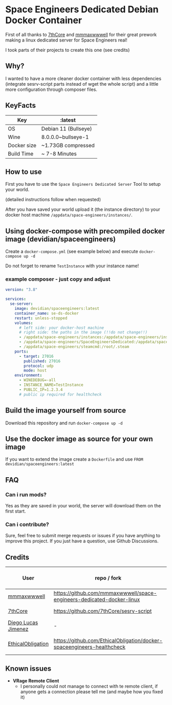 # Space Engineers Dedicated Debian Docker Container

First of all thanks to [7thCore](https://github.com/7thCore) and [mmmaxwwwell](https://github.com/mmmaxwwwell) for their great prework making a linux dedicated server for Space Engineers real!

I took parts of their projects to create this one (see credits)

## Why?

I wanted to have a more cleaner docker container with less dependencies (integrate sesrv-script parts instead of wget the whole script) and a little more configuration through composer files.

## KeyFacts

| Key         | :latest              |
| ----------- | -------------------- |
| OS          | Debian 11 (Bullseye) |
| Wine        | 8.0.0.0~bullseye-1   |
| Docker size | ~1.73GB compressed   |
| Build Time  | ~ 7-8 Minutes        |

## How to use

First you have to use the `Space Engineers Dedicated Server` Tool to setup your world.

(detailed instructions follow when requested)

After you have saved your world upload it (the instance directory) to your docker host machine `/appdata/space-engineers/instances/`.

## Using docker-compose with precompiled docker image (devidian/spaceengineers)

Create a `docker-compose.yml` (see example below) and execute `docker-compose up -d`

Do not forget to rename `TestInstance` with your instance name!

### example composer - just copy and adjust

```yaml
version: "3.8"

services:
  se-server:
    image: devidian/spaceengineers:latest
    container_name: se-ds-docker
    restart: unless-stopped
    volumes:
      # left side: your docker-host machine
      # right side: the paths in the image (!!do not change!!)
      - /appdata/space-engineers/instances:/appdata/space-engineers/instances
      - /appdata/space-engineers/SpaceEngineersDedicated:/appdata/space-engineers/SpaceEngineersDedicated
      - /appdata/space-engineers/steamcmd:/root/.steam
    ports:
      - target: 27016
        published: 27016
        protocol: udp
        mode: host
    environment:
      - WINEDEBUG=-all
      - INSTANCE_NAME=TestInstance
      - PUBLIC_IP=1.2.3.4
      # public ip required for healthcheck
```

## Build the image yourself from source

Download this repository and run `docker-compose up -d`

## Use the docker image as source for your own image

If you want to extend the image create a `Dockerfile` and use `FROM devidian/spaceengineers:latest`

## FAQ

### Can i run mods?

Yes as they are saved in your world, the server will download them on the first start.

### Can i contribute?

Sure, feel free to submit merge requests or issues if you have anything to improve this project. If you just have a question, use Github Discussions.

## Credits

| User                                                      | repo / fork                                                            | what (s)he did for this project |
| --------------------------------------------------------- | ---------------------------------------------------------------------- | ------------------------------- |
| [mmmaxwwwell](https://github.com/mmmaxwwwell)             | https://github.com/mmmaxwwwell/space-engineers-dedicated-docker-linux  | downgrading for dotnet48        |
| [7thCore](https://github.com/7thCore)                     | https://github.com/7thCore/sesrv-script                                | installer bash script           |
| [Diego Lucas Jimenez](https://github.com/tanisdlj)        | -                                                                      | Improved Dockerfile             |
| [EthicalObligation](https://github.com/EthicalObligation) | https://github.com/EthicalObligation/docker-spaceengineers-healthcheck | Healthcheck & Quicker startup   |

## Known issues

- **VRage Remote Client**
  - I personally could not manage to connect with te remote client, if anyone gets a connection please tell me (and maybe how you fixed it)
